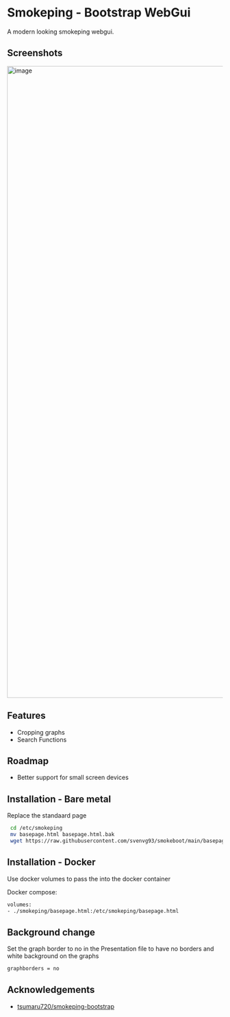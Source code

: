 # Smokeping - Bootstrap WebGui

A modern looking smokeping webgui.

## Screenshots

<img width="1475" alt="image" src="https://github.com/svenvg93/smokeping-bootstrap/assets/4511676/297b8060-2703-4855-b1d4-d5d441c90a9f">

## Features

- Cropping graphs
- Search Functions

## Roadmap

- Better support for small screen devices

## Installation - Bare metal

Replace the standaard page

```bash
 cd /etc/smokeping
 mv basepage.html basepage.html.bak
 wget https://raw.githubusercontent.com/svenvg93/smokeboot/main/basepage.html
```

## Installation - Docker

Use docker volumes to pass the into the docker container

Docker compose:

 ```bash
volumes:
- ./smokeping/basepage.html:/etc/smokeping/basepage.html
```

## Background change
Set the graph border to no in the Presentation file to have no borders and white background on the graphs

 ```bash
graphborders = no
```


## Acknowledgements

 - [tsumaru720/smokeping-bootstrap]([https://github.com/tsumaru720/smokeping-bootstrap])

